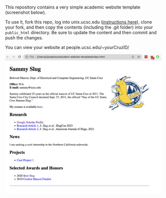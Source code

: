 This repository contains a very simple academic website template (screenshot below).

To use it, fork this repo, log into unix.ucsc.edu ([instructions here](https://its.ucsc.edu/unix-timeshare/tutorials/how-to-connect.html)), clone your fork, and then copy the contents (including the .git folder) into your `public_html` directory. Be sure to update the content and then commit and push the changes. 

You can view your website at people.ucsc.edu/~yourCruzID/

![Screenshot](screenshot.png?raw=true "UCSC Academic Website Template")
